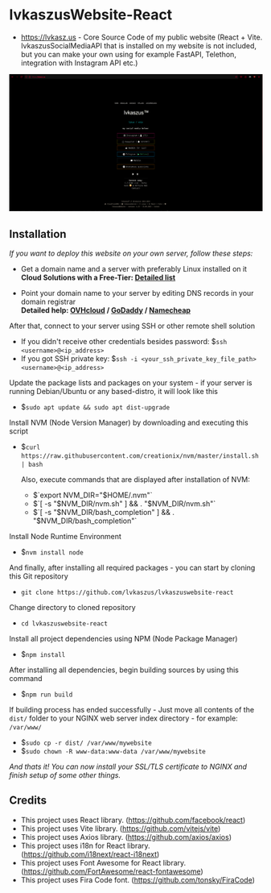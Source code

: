 # lvkaszusWebsite-React

- https://lvkasz.us - Core Source Code of my public website (React + Vite. lvkaszusSocialMediaAPI that is installed on my website is not included, but you can make your own using for example FastAPI, Telethon, integration with Instagram API etc.)

<img src="lvkaszuswebsite.png" alt="Screenshot that represents homepage of my website" style="">


## Installation


*If you want to deploy this website on your own server, follow these steps:*


- Get a domain name and a server with preferably Linux installed on it <br> **Cloud Solutions with a Free-Tier: [Detailed list](https://github.com/cloudcommunity/Cloud-Free-Tier-Comparison)**

- Point your domain name to your server by editing DNS records in your domain registrar <br> **Detailed help: [OVHcloud](https://support.us.ovhcloud.com/hc/en-us/articles/360012042099-How-to-Connect-Your-VPS-to-Your-Domain-Name) / [GoDaddy](https://www.godaddy.com/help/change-an-a-record-19239) / [Namecheap](https://www.namecheap.com/support/knowledgebase/article.aspx/9837/46/how-to-connect-a-domain-to-a-server-or-hosting/)**

After that, connect to your server using SSH or other remote shell solution
- If you didn't receive other credentials besides password: $`ssh <username>@<ip_address>`
- If you got SSH private key: $`ssh -i <your_ssh_private_key_file_path> <username>@<ip_address>`

Update the package lists and packages on your system - if your server is running Debian/Ubuntu or any based-distro, it will look like this
- $`sudo apt update && sudo apt dist-upgrade`

Install NVM (Node Version Manager) by downloading and executing this script
- $`curl https://raw.githubusercontent.com/creationix/nvm/master/install.sh | bash`
  
  Also, execute commands that are displayed after installation of NVM:
  - $`export NVM_DIR="$HOME/.nvm"`
  - $`[ -s "$NVM_DIR/nvm.sh" ] && \. "$NVM_DIR/nvm.sh"`
  - $`[ -s "$NVM_DIR/bash_completion" ] && \. "$NVM_DIR/bash_completion"`

Install Node Runtime Environment
- $`nvm install node`
 
And finally, after installing all required packages - you can start by cloning this Git repository
- `git clone https://github.com/lvkaszus/lvkaszuswebsite-react`

Change directory to cloned repository
- `cd lvkaszuswebsite-react`

Install all project dependencies using NPM (Node Package Manager)
- $`npm install`

After installing all dependencies, begin building sources by using this command
- $`npm run build`

If building process has ended successfully - Just move all contents of the `dist/` folder to your NGINX web server index directory - for example: `/var/www/`
- $`sudo cp -r dist/ /var/www/mywebsite`
- $`sudo chown -R www-data:www-data /var/www/mywebsite`


*And thats it! You can now install your SSL/TLS certificate to NGINX and finish setup of some other things.*


## Credits
- This project uses React library. (https://github.com/facebook/react)
- This project uses Vite library. (https://github.com/vitejs/vite)
- This project uses Axios library. (https://github.com/axios/axios)
- This project uses i18n for React library. (https://github.com/i18next/react-i18next)
- This project uses Font Awesome for React library. (https://github.com/FortAwesome/react-fontawesome)
- This project uses Fira Code font. (https://github.com/tonsky/FiraCode)
